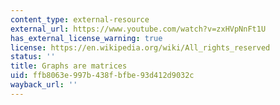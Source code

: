 ```yaml
---
content_type: external-resource
external_url: https://www.youtube.com/watch?v=zxHVpNnFt1U
has_external_license_warning: true
license: https://en.wikipedia.org/wiki/All_rights_reserved
status: ''
title: Graphs are matrices
uid: ffb8063e-997b-438f-bfbe-93d412d9032c
wayback_url: ''
---
```

